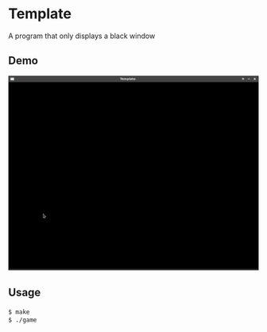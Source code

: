 # Template

A program that only displays a black window

## Demo

![template](https://github.com/watermelon892/CppSDL2Practice/blob/master/00_Template/pic/template.png)

## Usage

```
$ make
$ ./game
```
